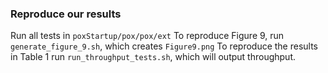 ### Reproduce our results

Run all tests in `poxStartup/pox/pox/ext`
To reproduce Figure 9, run `generate_figure_9.sh`, which creates `Figure9.png`
To reproduce the results in Table 1 run `run_throughput_tests.sh`, which will output throughput.

